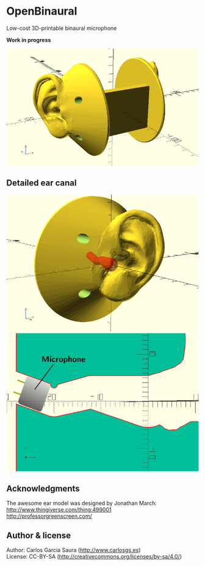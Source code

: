 # OpenBinaural
Low-cost 3D-printable binaural microphone  

**Work in progress**  


![ScreenShot](pictures/binauralMic.png)  

Detailed ear canal
--
![ScreenShot](pictures/earCanal.png)  
![ScreenShot](pictures/earCanal_detail.png)  


Acknowledgments  
--
The awesome ear model was designed by Jonathan March:  
<http://www.thingiverse.com/thing:499001>  
<http://professorgreenscreen.com/>  


Author & license  
--
Author: Carlos Garcia Saura (<http://www.carlosgs.es>)  
License: CC-BY-SA (<http://creativecommons.org/licenses/by-sa/4.0/>)  


